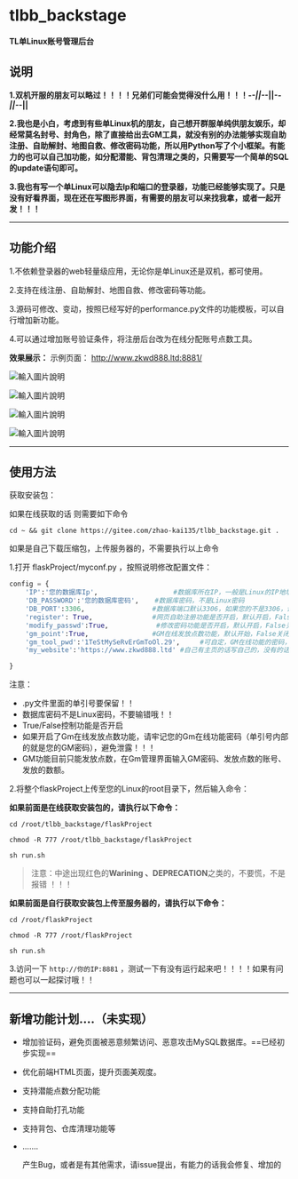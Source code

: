 # tlbb_backstage

**TL单Linux账号管理后台**

## 说明

**1.双机开服的朋友可以略过！！！！兄弟们可能会觉得没什么用！！！-_-||-_-||-_-||-_-||**

**2.我也是小白，考虑到有些单Linux机的朋友，自己想开群服单纯供朋友娱乐，却经常莫名封号、封角色，除了直接给出去GM工具，就没有别的办法能够实现自助注册、自助解封、地图自救、修改密码功能，所以用Python写了个小框架。有能力的也可以自己加功能，如分配潜能、背包清理之类的，只需要写一个简单的SQL的update语句即可。**

**3.我也有写一个单Linux可以隐去Ip和端口的登录器，功能已经能够实现了。只是没有好看界面，现在还在写图形界面，有需要的朋友可以来找我拿，或者一起开发！！！**

---

## 功能介绍

1.不依赖登录器的web轻量级应用，无论你是单Linux还是双机，都可使用。

2.支持在线注册、自助解封、地图自救、修改密码等功能。

3.源码可修改、变动，按照已经写好的performance.py文件的功能模板，可以自行增加新功能。

4.可以通过增加账号验证条件，将注册后台改为在线分配账号点数工具。

**效果展示：**  示例页面： http://www.zkwd888.ltd:8881/  


![輸入圖片說明](https://images.gitee.com/uploads/images/2021/0705/165313_6cb3c3c8_8680032.png "image-20210705164738062.png")

![輸入圖片說明](https://images.gitee.com/uploads/images/2021/0705/165411_719435e9_8680032.png "image-20210705164804720.png")

![輸入圖片說明](https://images.gitee.com/uploads/images/2021/0705/165421_e9f35497_8680032.png "image-20210705164824808.png")

![輸入圖片說明](https://images.gitee.com/uploads/images/2021/0705/165429_2293d0f3_8680032.png "image-20210705164940048.png")


---

## 使用方法

获取安装包：

如果在线获取的话 则需要如下命令

```shell
cd ~ && git clone https://gitee.com/zhao-kai135/tlbb_backstage.git .
```

如果是自己下载压缩包，上传服务器的，不需要执行以上命令

1.打开 flaskProject/myconf.py ，按照说明修改配置文件：

```python
config = {
    'IP':'您的数据库Ip',                   #数据库所在IP，一般是Linux的IP地址
    'DB_PASSWORD':'您的数据库密码',    #数据库密码，不是Linux密码
    'DB_PORT':3306,                 #数据库端口默认3306，如果您的不是3306，请自行更改
    'register': True,               #网页自助注册功能是否开启，默认开启，False关闭
    'modify_passwd':True,            #修改密码功能是否开启，默认开启，False关闭
    'gm_point':True,                #GM在线发放点数功能，默认开始，False关闭
    'gm_tool_pwd':'1TeStMySeRvErGmToOl.29',     #可自定，GM在线功能的密码，如果上面的功能未开启，可以不进行修改
    'my_website':'https://www.zkwd888.ltd' #自己有主页的话写自己的，没有的话就随意填写，可不修改

}

```


注意：

- .py文件里面的单引号要保留！！
- 数据库密码不是Linux密码，不要输错哦！！
- True/False控制功能是否开启
- 如果开启了Gm在线发放点数功能，请牢记您的Gm在线功能密码（单引号内部的就是您的GM密码），避免泄露！！！
- GM功能目前只能发放点数，在Gm管理界面输入GM密码、发放点数的账号、发放的数额。

2.将整个flaskProject上传至您的Linux的root目录下，然后输入命令：

**如果前面是在线获取安装包的，请执行以下命令：**

```shell
cd /root/tlbb_backstage/flaskProject

chmod -R 777 /root/tlbb_backstage/flaskProject

sh run.sh
```

> 注意：中途出现红色的**Warining 、DEPRECATION**之类的，不要慌，不是报错 ！！！

**如果前面是自行获取安装包上传至服务器的，请执行以下命令：**

```shell
cd /root/flaskProject

chmod -R 777 /root/flaskProject

sh run.sh
```

3.访问一下 `http://你的IP:8881` ，测试一下有没有运行起来吧！！！！如果有问题也可以一起探讨哦！！

---

## 新增功能计划....（未实现）

+ 增加验证码，避免页面被恶意频繁访问、恶意攻击MySQL数据库。==已经初步实现==

+ 优化前端HTML页面，提升页面美观度。

+ 支持潜能点数分配功能

+ 支持自助打孔功能

+ 支持背包、仓库清理功能等

+ .......

  产生Bug，或者是有其他需求，请issue提出，有能力的话我会修复、增加的